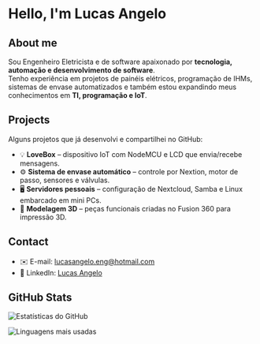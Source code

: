 # Hello, I'm Lucas Angelo

## About me
Sou Engenheiro Eletricista e de software apaixonado por **tecnologia, automação e desenvolvimento de software**.  
Tenho experiência em projetos de painéis elétricos, programação de IHMs, sistemas de envase automatizados e também estou expandindo meus conhecimentos em **TI, programação e IoT**.  


## Projects
Alguns projetos que já desenvolvi e compartilhei no GitHub:
- 💡 **LoveBox** – dispositivo IoT com NodeMCU e LCD que envia/recebe mensagens.
- ⚙️ **Sistema de envase automático** – controle por Nextion, motor de passo, sensores e válvulas.
- 🖥️ **Servidores pessoais** – configuração de Nextcloud, Samba e Linux embarcado em mini PCs.
- 🎨 **Modelagem 3D** – peças funcionais criadas no Fusion 360 para impressão 3D.

## Contact
- ✉️ E-mail: [lucasangelo.eng@hotmail.com](mailto:lucasangelo.eng@hotmail.com)  
- 💼 LinkedIn: [Lucas Angelo](https://www.linkedin.com/in/lucas-angelo-32051415b/)  


## GitHub Stats
![Estatísticas do GitHub](https://github-readme-stats.vercel.app/api?username=llucasangelo&show_icons=true&theme=dracula)  

![Linguagens mais usadas](https://github-readme-stats.vercel.app/api/top-langs/?username=llucasangelo&layout=compact&theme=dracula)  
